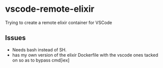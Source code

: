 # vscode-remote-elixir
Trying to create a remote elixir container for VSCode

## Issues
* Needs bash instead of SH.
* has my own version of the elixir Dockerfile with the vscode ones tacked on so as to bypass cmd[iex]